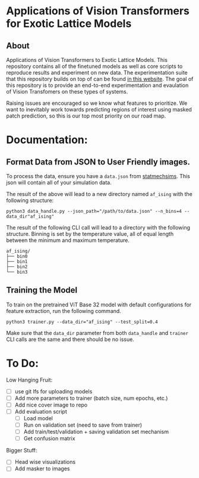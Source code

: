 # Applications of Vision Transformers for Exotic Lattice Models 

## About
Applications of Vision Transformers to Exotic Lattice Models. This repository contains all of the finetuned models as well as core scripts to reproduce results and experiment on new data. The experimentation suite that this repository builds on top of can be found [in this website](https://www.statmechsims.com/). The goal of this repository is to provide an end-to-end experimentation and evaulation of Vision Transfomers on these types of systems.

Raising issues are encouraged so we know what features to prioritize. We want to inevitably work towards predicting regions of interest using masked patch prediction, so this is our top most priority on our road map. 

# Documentation:

## Format Data from JSON to User Friendly images.
To process the data, ensure you have a `data.json` from [statmechsims](https://www.statmechsims.com/). This json will contain all of your simulation data.

The result of the above will lead to a new directory named `af_ising` with the following structure:

```console
python3 data_handle.py --json_path="/path/to/data.json" --n_bins=4 --data_dir"af_ising"
```

The result of the following CLI call will lead to a directory with the following structure. Binning is set by the temperature value, all of equal length between the minimum and maximum temperature.

```console
af_ising/
├── bin0 
├── bin1
├── bin2 
└── bin3 
```

## Training the Model

To train on the pretrained ViT Base 32 model with default configurations for feature extraction, run the following command.

```console
python3 trainer.py --data_dir="af_ising" --test_split=0.4
```
Make sure that the `data_dir` parameter from both `data_handle` and `trainer` CLI calls are the same and there should be no issue.

# To Do:

Low Hanging Fruit:
- [ ] use git lfs for uploading models
- [ ] Add more parameters to trainer (batch size, num epochs, etc.)
- [ ] Add nice cover image to repo
- [ ] Add evaluation script
   - [ ] Load model
   - [ ] Run on validation set (need to save from trainer)
   - [ ] Add train/test/validation + saving validation set mechanism
   - [ ] Get confusion matrix

Bigger Stuff:
- [ ] Head wise visualizations
- [ ] Add masker to images
